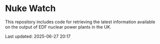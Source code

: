 # Nuke Watch

This repository includes code for retrieving the latest information available on the output of EDF nuclear power plants in the UK.

Last updated: 2025-06-27 20:17